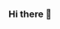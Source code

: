 ### Hi there 👋
<!--🔭 I’m currently working on ESTR1005 final, wanna cry
#🌱 I’m currently learning Linear Algebra-->

<!--
**kobelo0213/kobelo0213** is a ✨ _special_ ✨ repository because its `README.md` (this file) appears on your GitHub profile.

Here are some ideas to get you started:
🔭 I’m currently working on ESTR1005 final, wanna cry
🌱 I’m currently learning Linear Algebra

- 👯 I’m looking to collaborate on ...
- 🤔 I’m looking for help with ...
- 💬 Ask me about ...
- 📫 How to reach me: ...
- 😄 Pronouns: ...
- ⚡ Fun fact: ...
-->
